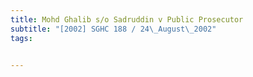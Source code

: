 ```yaml
---
title: Mohd Ghalib s/o Sadruddin v Public Prosecutor 
subtitle: "[2002] SGHC 188 / 24\_August\_2002"
tags:


---
```



